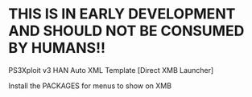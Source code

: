 # THIS IS IN EARLY DEVELOPMENT AND SHOULD NOT BE CONSUMED BY HUMANS!!

PS3Xploit v3 HAN Auto XML Template [Direct XMB Launcher]

Install the PACKAGES for menus to show on XMB